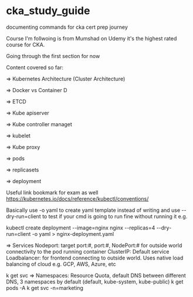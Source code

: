 # cka_study_guide
documenting commands for cka cert prep journey

Course I'm follwoing is from Mumshad on Udemy it's the highest rated course for CKA.


Going through the first section for now

Content covered so far:

=> Kubernetes Architecture (Cluster Architecture)

=> Docker vs Container D

=> ETCD

=> Kube apiserver

=> Kube controller managet

=> kubelet

=> Kube proxy 

=> pods

=> replicasets

=> deployment

Useful link bookmark for exam as well
https://kubernetes.io/docs/reference/kubectl/conventions/

Basically use -o yaml to create yaml template instead of writing 
and use --dry-run=client to test if your cmd is going to run fine without running it 
e.g.

kubectl create deployment --image=nginx nginx --replicas=4 --dry-run=client -o yaml > nginx-deployment.yaml

=> Services
Nodeport: target port:#, port:#, NodePort:# for outside world connectivity to the pod running container
ClusterIP: Default service
Loadbalancer: for frontend connecting to outside world. Uses native load balancing of cloud e.g. GCP, AWS, Azure, etc

k get svc
=> Namespaces:
Resource Quota, default DNS between different DNS, 3 namespaces by default (default, kube-system, kube-public)
k get pods -A
k get svc -n=marketing


